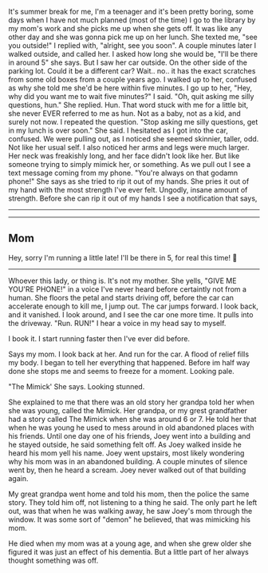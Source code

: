 It's summer break for me, I'm a teenager and it's been pretty boring, some days when I have not much planned (most of the time) I go to the library by my mom's work and she picks me up when she gets off. It was like any other day and she was gonna pick me up on her lunch. She texted me, "see you outside!" I replied with, "alright, see you soon". A couple minutes later I walked outside, and called her. I asked how long she would be, "I'll be there in around 5" she says. But I saw her car outside. On the other side of the parking lot. Could it be a different car? Wait.. no.. it has the exact scratches from some old  boxes from a couple years ago. I walked up to her, confused as why she told me she'd be here within five minutes. I go up to her, "Hey, why did you want me to wait five minutes?" I said. "Oh, quit asking me silly questions, hun." She replied. Hun. That word stuck with me for a little bit, she never EVER referred to me as hun. Not as a baby, not as a kid, and surely not now. I repeated the question. "Stop asking me silly questions, get in my lunch is over soon." She said. I hesitated as I got into the car, confused. We were pulling out, as I noticed she seemed skinnier, taller, odd. Not like her usual self. I also noticed her arms and legs were much larger. Her neck was freakishly long, and her face didn't look like her. But like someone trying to simply mimick her, or something. As we pull out I see a text message coming from my phone. "You're always on that godamn phone!" She says as she tried to rip it out of my hands. She pries it out of my hand with the most strength I've ever felt. Ungodly, insane amount of strength. Before she can rip it out of my hands I see a notification that says,
_________________
------------------
Mom
------------------
Hey, sorry I'm running a little late! I'll be there in 5, for real this time! 🥰
_________________

Whoever this lady, or thing is. It's not my mother. She yells, "GIVE ME YOU'RE PHONE!" in a voice I've never heard before certaintly not from a human. She floors the petal and starts driving off, before the car can accelerate enough to kill me, I jump out. The car jumps forward. I look back, and it vanished. I look around, and I see the car one more time. It pulls into the driveway. "Run. RUN!" I hear a voice in my head say to myself. 

I book it. I start running faster then I've ever did before. 



 Says my mom. I look back at her. And run for the car. A flood of relief fills my body. I began to tell her everything that happened. Before im half way done she stops me and seems to freeze for a moment. Looking pale. 

"The Mimick' She says. Looking stunned. 
 
She explained to me that there was an old story her grandpa told her when she was young, called the Mimick. Her grandpa, or my grest grandfather had a story called The Mimick when she was around 6 or 7. He told her that when he was young he used to mess around in old abandoned places with his friends. Until one day one of his friends, Joey went into a building and he stayed outside, he said something felt off. As Joey walked inside he heard his mom yell his name. Joey went upstairs, most likely wondering why his mom was in an abandoned building. A couple minutes of silence went by, then he heard a scream. Joey never walked out of that building again. 

My great grandpa went home and told his mom, then the police the same story. They told him off, not listening to a thing he said. The only part he left out, was that when he was walking away, he saw Joey's mom through the window.  It was some sort of "demon" he believed, that was mimicking his mom. 

 He died when my mom was at a young age, and when she grew older she figured it was just an effect of his dementia. But a little part of her always thought something was off.